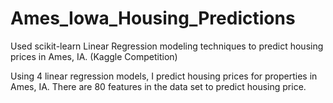 # Ames_Iowa_Housing_Predictions
Used scikit-learn Linear Regression modeling techniques to predict housing prices in Ames, IA. (Kaggle Competition)

Using 4 linear regression models, I predict housing prices for properties in Ames, IA. There are 80 features in the data set to predict housing price. 
